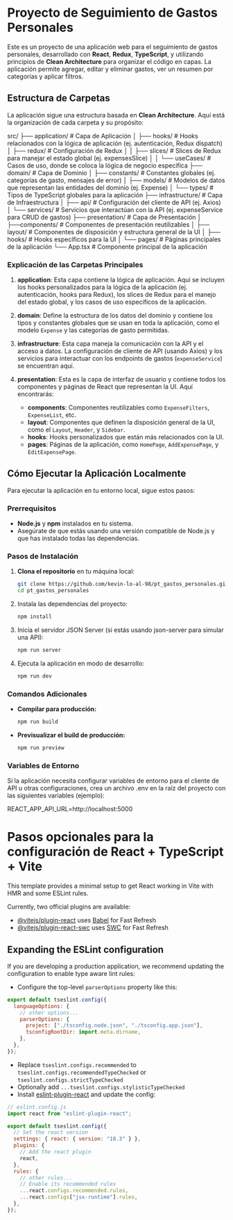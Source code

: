 # Proyecto de Seguimiento de Gastos Personales

Este es un proyecto de una aplicación web para el seguimiento de gastos personales, desarrollado con **React**, **Redux**, **TypeScript**, y utilizando principios de **Clean Architecture** para organizar el código en capas. La aplicación permite agregar, editar y eliminar gastos, ver un resumen por categorías y aplicar filtros.

## Estructura de Carpetas

La aplicación sigue una estructura basada en **Clean Architecture**. Aquí está la organización de cada carpeta y su propósito:

src/
├── application/ # Capa de Aplicación
│ ├── hooks/ # Hooks relacionados con la lógica de aplicación (ej. autenticación, Redux dispatch)
│ ├── redux/ # Configuración de Redux
│ │ ├── slices/ # Slices de Redux para manejar el estado global (ej. expensesSlice)
│ │ └── useCases/ # Casos de uso, donde se coloca la lógica de negocio específica
├── domain/ # Capa de Dominio
│ ├── constants/ # Constantes globales (ej. categorías de gasto, mensajes de error)
│ ├── models/ # Modelos de datos que representan las entidades del dominio (ej. Expense)
│ └── types/ # Tipos de TypeScript globales para la aplicación
├── infrastructure/ # Capa de Infraestructura
│ ├── api/ # Configuración del cliente de API (ej. Axios)
│ └── services/ # Servicios que interactúan con la API (ej. expenseService para CRUD de gastos)
├── presentation/ # Capa de Presentación
│ ├──components/ # Componentes de presentación reutilizables
│ ├── layout/ # Componentes de disposición y estructura general de la UI
│ ├── hooks/ # Hooks específicos para la UI
│ └── pages/ # Páginas principales de la aplicación
└── App.tsx # Componente principal de la aplicación

### Explicación de las Carpetas Principales

1. **application**: Esta capa contiene la lógica de aplicación. Aquí se incluyen los hooks personalizados para la lógica de la aplicación (ej. autenticación, hooks para Redux), los slices de Redux para el manejo del estado global, y los casos de uso específicos de la aplicación.

2. **domain**: Define la estructura de los datos del dominio y contiene los tipos y constantes globales que se usan en toda la aplicación, como el modelo `Expense` y las categorías de gasto permitidas.

3. **infrastructure**: Esta capa maneja la comunicación con la API y el acceso a datos. La configuración de cliente de API (usando Axios) y los servicios para interactuar con los endpoints de gastos (`expenseService`) se encuentran aquí.

4. **presentation**: Esta es la capa de interfaz de usuario y contiene todos los componentes y páginas de React que representan la UI. Aquí encontrarás:
   - **components**: Componentes reutilizables como `ExpenseFilters`, `ExpenseList`, etc.
   - **layout**: Componentes que definen la disposición general de la UI, como el `Layout`, `Header`, y `Sidebar`.
   - **hooks**: Hooks personalizados que están más relacionados con la UI.
   - **pages**: Páginas de la aplicación, como `HomePage`, `AddExpensePage`, y `EditExpensePage`.

## Cómo Ejecutar la Aplicación Localmente

Para ejecutar la aplicación en tu entorno local, sigue estos pasos:

### Prerrequisitos

- **Node.js** y **npm** instalados en tu sistema.
- Asegúrate de que estás usando una versión compatible de Node.js y que has instalado todas las dependencias.

### Pasos de Instalación

1. **Clona el repositorio** en tu máquina local:
   ```bash
   git clone https://github.com/kevin-lo-al-98/pt_gastos_personales.git
   cd pt_gastos_personales
   ```
2. Instala las dependencias del proyecto:
   ```bash
   npm install
   ```
3. Inicia el servidor JSON Server (si estás usando json-server para simular una API):
   ```bash
   npm run server
   ```
4. Ejecuta la aplicación en modo de desarrollo:
   ```bash
   npm run dev
   ```

### Comandos Adicionales

- **Compilar para producción:**
  ```bash
  npm run build
  ```
- **Previsualizar el build de producción:**
  ```bash
  npm run preview
  ```

### Variables de Entorno

Si la aplicación necesita configurar variables de entorno para el cliente de API u otras configuraciones, crea un archivo .env en la raíz del proyecto con las siguientes variables (ejemplo):

REACT_APP_API_URL=http://localhost:5000

# Pasos opcionales para la configuración de React + TypeScript + Vite

This template provides a minimal setup to get React working in Vite with HMR and some ESLint rules.

Currently, two official plugins are available:

- [@vitejs/plugin-react](https://github.com/vitejs/vite-plugin-react/blob/main/packages/plugin-react/README.md) uses [Babel](https://babeljs.io/) for Fast Refresh
- [@vitejs/plugin-react-swc](https://github.com/vitejs/vite-plugin-react-swc) uses [SWC](https://swc.rs/) for Fast Refresh

## Expanding the ESLint configuration

If you are developing a production application, we recommend updating the configuration to enable type aware lint rules:

- Configure the top-level `parserOptions` property like this:

```js
export default tseslint.config({
  languageOptions: {
    // other options...
    parserOptions: {
      project: ["./tsconfig.node.json", "./tsconfig.app.json"],
      tsconfigRootDir: import.meta.dirname,
    },
  },
});
```

- Replace `tseslint.configs.recommended` to `tseslint.configs.recommendedTypeChecked` or `tseslint.configs.strictTypeChecked`
- Optionally add `...tseslint.configs.stylisticTypeChecked`
- Install [eslint-plugin-react](https://github.com/jsx-eslint/eslint-plugin-react) and update the config:

```js
// eslint.config.js
import react from "eslint-plugin-react";

export default tseslint.config({
  // Set the react version
  settings: { react: { version: "18.3" } },
  plugins: {
    // Add the react plugin
    react,
  },
  rules: {
    // other rules...
    // Enable its recommended rules
    ...react.configs.recommended.rules,
    ...react.configs["jsx-runtime"].rules,
  },
});
```
